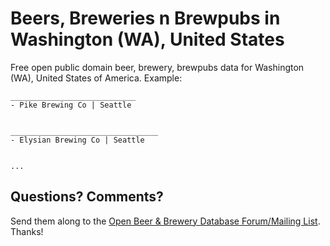 # Beers, Breweries n Brewpubs in Washington (WA), United States

Free open public domain beer, brewery, brewpubs data for Washington (WA), United States of America. Example:


~~~
____________________________
- Pike Brewing Co | Seattle


_________________________________
- Elysian Brewing Co | Seattle


...
~~~



## Questions? Comments?

Send them along to the
[Open Beer & Brewery Database Forum/Mailing List](http://groups.google.com/group/beerdb).
Thanks!
